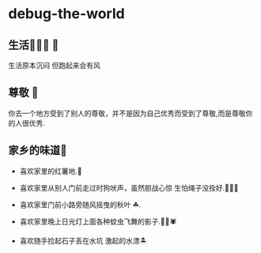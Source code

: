 # debug-the-world #

## 生活🏃🏻‍♀️ 🏃 ##
生活原本沉闷 但跑起来会有风 

## 尊敬 🤔 ##
你去一个地方受到了别人的尊敬，并不是因为自己优秀而受到了尊敬,而是尊敬你的人很优秀.

## 家乡的味道🏡 ##

 - 喜欢家里的红薯地.🌱

 - 喜欢家里从别人门前走过时狗吠声，虽然胆战心惊 生怕绳子没拴好.🐕‍🦺🐶

 - 喜欢家里门前小路旁随风摇曳的秋叶 ☘.

 - 喜欢家里晚上日光灯上面各种蚊虫飞舞的影子.🐞🐛🕷

 - 喜欢随手捡起石子丢在水坑 激起的水漂🏝

